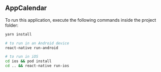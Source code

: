 ## AppCalendar

To run this application, execute the following commands inside the project folder:

```bash
yarn install

# to run in an Android device
react-native run-android

# to run in iOS
cd ios && pod install
cd .. && react-native run-ios
```
